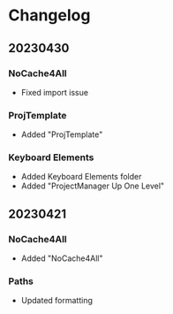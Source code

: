 # Changelog

## 20230430

### NoCache4All

* Fixed import issue

### ProjTemplate

* Added "ProjTemplate"

### Keyboard Elements

* Added Keyboard Elements folder
* Added "ProjectManager Up One Level"

## 20230421

### NoCache4All

* Added "NoCache4All"

### Paths

* Updated formatting